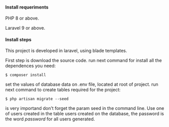 #### Install requeriments
PHP 8 or above.

Laravel 9 or above.

#### Install steps
This project is developed in laravel, using blade templates.

First step is download the source code.
run next command for install all the dependences you need:

`$ composer install`

set the values of database data on .env file, located at root of project.
run next command to create tables required for the project:

`$ php artisan migrate --seed `

is very importand don't forget the param seed in the command line.
Use one of users created in the table users created on the database, the password is the word _password_ for all users generated.
